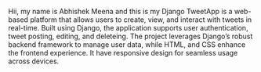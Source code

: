 Hii, my name is Abhishek Meena and this is my Django TweetApp is a web-based platform that allows users to create, view, and interact with tweets in real-time. Built using Django, the application supports user authentication, tweet posting, editing, and deleteing. The project leverages Django’s robust backend framework to manage user data, while HTML, and CSS enhance the frontend experience. It have responsive design for seamless usage across devices.

